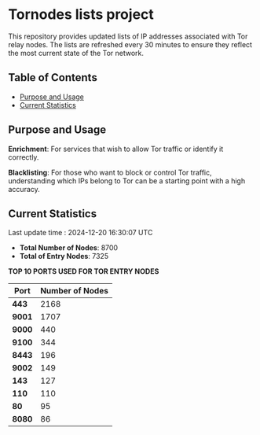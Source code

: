 # Tornodes lists project

This repository provides updated lists of IP addresses associated with Tor relay nodes. The lists are refreshed every 30 minutes to ensure they reflect the most current state of the Tor network.

## Table of Contents

- [Purpose and Usage](#purpose-and-usage)
- [Current Statistics](#current-statistics)


## Purpose and Usage

**Enrichment**: For services that wish to allow Tor traffic or identify it correctly.

**Blacklisting**: For those who want to block or control Tor traffic, understanding which IPs belong to Tor can be a starting point with a high accuracy.

## Current Statistics

Last update time : 2024-12-20 16:30:07 UTC

- **Total Number of Nodes**: 8700
- **Total of Entry Nodes**: 7325

**TOP 10 PORTS USED FOR TOR ENTRY NODES**

| **Port** | **Number of Nodes** |
|------|-----------------|
| **443**   | 2168  |
| **9001**   | 1707  |
| **9000**   | 440  |
| **9100**   | 344  |
| **8443**   | 196  |
| **9002**   | 149  |
| **143**   | 127  |
| **110**   | 110  |
| **80**   | 95  |
| **8080**   | 86  |

